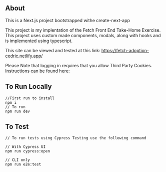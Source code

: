 ## About

This is a Next.js project bootstrapped withe create-next-app

This project is my implentation of the Fetch Front End Take-Home Exercise. This project uses custom made components, modals, along with hooks and is implemented using typescript.

This site can be viewed and tested at this link: https://fetch-adoption-cedric.netlify.app/

Please Note that logging in requires that you allow Third Party Cookies. Instructions can be found here:

## To Run Locally

```
//First run to install
npm i
// To run
npm run dev
```

## To Test

```
// To run tests using Cypress Testing use the following command

// With Cypress UI
npm run cypress:open

// CLI only
npm run e2e:test
```
